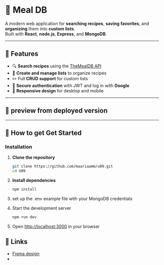 # 🍲 Meal DB

A modern web application for **searching recipes**, **saving favorites**, and **organizing** them into **custom lists**.  
Built with **React**, **node.js**,  **Express**, and **MongoDB**.



---

## 🌟 Features

- 🔍 **Search recipes** using the [TheMealDB API](https://www.themealdb.com)  
- 📂 **Create and manage lists** to organize recipes  
- ✏️ Full **CRUD support** for custom lists  
- 🔑 **Secure authentication** with JWT and log in with **Google**
- 📱 **Responsive design** for desktop and mobile  

---

## 📸 preview from deployed version



---

## 🚀 How to get Get Started

### Installation

1. **Clone the repository**
   ```bash
   git clone https://github.com/maariaamm/u09.git
   cd U09
   ```
 2.	**Install dependencies** 
    ```bash 
    npm install
    ````
3. set up the .env example file with your MongoDB credentials
4. Start the development server

   ```bash
   npm run dev
   ```

5. Open [http://localhost:3000](http://localhost:3000) in your browser


## 🔗 Links

- [Figma design](https://www.figma.com/design/YgqQf3ciJxNeYmTYGmXfh8/Untitled?node-id=0-1&t=CWlGInNq1sJ6SkmY-1)
-